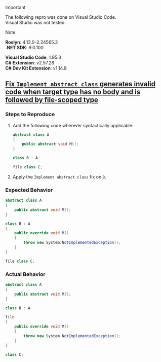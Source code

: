 > [!IMPORTANT]  
> The following repro was done on Visual Studio Code.  
> Visual Studio was not tested.  

> [!NOTE]  
> **Roslyn**: 4.13.0-2.24565.3  
> **.NET SDK**: 9.0.100  
>  
> **Visual Studio Code**: 1.95.3  
> **C# Extension**: v2.57.28  
> **C# Dev Kit Extension**: v1.14.8  

## [Fix `Implement abstract class` generates invalid code when target type has no body and is followed by file-scoped type](https://github.com/dotnet/roslyn/issues/75992)

### Steps to Reproduce

1. Add the following code wherever syntactically applicable:
   ```cs
   abstract class A
   {
       public abstract void M();
   }
   
   class B : A
   
   file class C;
   ```
2. Apply the `Implement abstract class` fix on `B`.

### Expected Behavior

```cs
abstract class A
{
    public abstract void M();
}

class B : A
{
    public override void M()
    {
        throw new System.NotImplementedException();
    }
}

file class C;
```

### Actual Behavior

```cs
abstract class A
{
    public abstract void M();
}

class B : A

file
{
    public override void M()
    {
        throw new System.NotImplementedException();
    }
}

class C;
```
